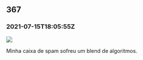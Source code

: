   

367
---

### 2021-07-15T18:05:55Z

![](https://bebiodicionario-com.s3.amazonaws.com/media/posts/202107/217512202_871870570072300_7771862039470693594_n_17843933780625913.jpg)

Minha caixa de spam sofreu um blend de algoritmos.

